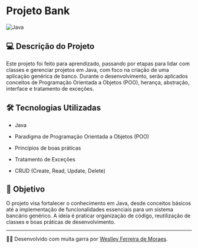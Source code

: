 # Projeto Bank

![Java](https://img.shields.io/badge/java-%23ED8B00.svg?style=for-the-badge&logo=openjdk&logoColor=white)

## 💻 Descrição do Projeto
Este projeto foi feito para aprendizado, passando por etapas para lidar com classes e gerenciar projetos em Java, com foco na criação de uma aplicação genérica de banco. Durante o desenvolvimento, serão aplicados conceitos de Programação Orientada a Objetos (POO), herança, abstração, interface e tratamento de exceções.

## 🛠 Tecnologias Utilizadas

- Java

- Paradigma de Programação Orientada a Objetos (POO)

- Princípios de boas práticas

- Tratamento de Exceções

- CRUD (Create, Read, Update, Delete)

## 🎯 Objetivo

O projeto visa fortalecer o conhecimento em Java, desde conceitos básicos até a implementação de funcionalidades essenciais para um sistema bancário genérico. A ideia é praticar organização de código, reutilização de classes e boas práticas de desenvolvimento.

---

👨‍💻 Desenvolvido com muita garra por [Weslley Ferreira de Moraes](https://www.linkedin.com/in/weslleyferreira/).